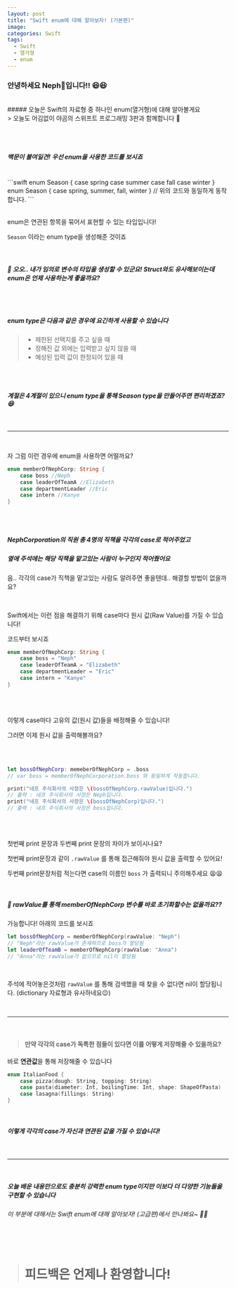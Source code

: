 ```yaml
---
layout: post
title: "Swift enum에 대해 알아보자! (기본편)"
image:
categories: Swift
tags:
  - Swift
  - 열거형
  - enum
---
```


### 안녕하세요 Neph🌱입니다!! 😆😆  
<br/>
##### 오늘은 Swift의 자료형 중 하나인 enum(열거형)에 대해 알아볼게요  
<br/>
> 오늘도 어김없이 야곰의 스위프트 프로그래밍 3판과 함께합니다 🙂  

<br/><br/>  

##### 백문이 불여일견! 우선 enum을 사용한 코드를 보시죠
<br/>
```swift
enum Season {
	case spring
	case summer
	case fall
	case winter
}
<br/>
enum Season {
  case spring, summer, fall, winter
} // 위의 코드와 동일하게 동작합니다.
```
<br/><br/>


enum은 연관된 항목을 묶어서 표현할 수 있는 타입입니다!

`Season` 이라는 enum type을 생성해준 것이죠  
<br/><br/>


##### 🥸 오오.. 내가 임의로 변수의 타입을 생성할 수 있군요! Struct와도 유사해보이는데 enum은 언제 사용하는게 좋을까요?  
<br/><br/>


##### enum type은 다음과 같은 경우에 요긴하게 사용할 수 있습니다

> - 제한된 선택지를 주고 싶을 때
> - 정해진 값 외에는 입력받고 싶지 않을 때
> - 예상된 입력 값이 한정되어 있을 때  

  <br/><br/>

##### 계절은 4계절이 있으니 enum type을 통해 Season type을 만들어주면 편리하겠죠? 😆  

<br/>

---

<br/>

자 그럼 이런 경우에 enum을 사용하면 어떨까요?

```swift
enum memberOfNephCorp: String {
	case boss //Neph
	case leaderOfTeamA //Elizabeth
	case departmentLeader //Eric
	case intern //Kanye
}
```

<br/><br/>

##### NephCorporation의 직원 총 4명의 직책을 각각의 case로 적어주었고   

##### 옆에 주석에는 해당 직책을 맡고있는 사람이 누구인지 적어줬어요

음.. 각각의 case가 직책을 맡고있는 사람도 알려주면 좋을텐데.. 해결할 방법이 없을까요?  

<br/>

Swift에서는 이런 점을 해결하기 위해 case마다 원시 값(Raw Value)를 가질 수 있습니다!

코드부터 보시죠

```swift
enum memberOfNephCorp: String {
	case boss = "Neph"
	case leaderOfTeamA = "Elizabeth"
	case departmentLeader = "Eric"
	case intern = "Kanye"
}
```

  <br/><br/>

이렇게 case마다 고유의 값(원시 값)들을 배정해줄 수 있습니다! 

그러면 이제 원시 값을 출력해볼까요?

<br/><br/>

```swift
let bossOfNephCorp: memeberOfNephCorp = .boss
// var boss = memberOfNephCorporation.boss 와 동일하게 작동합니다.

print("네프 주식회사의 사장은 \(bossOfNephCorp.rawValue)입니다.")
// 출력 : 네프 주식회사의 사장은 Neph입니다.
print("네프 주식회사의 사장은 \(bossOfNephCorp)입니다.")
// 출력 : 네프 주식회사의 사장은 boss입니다.
```
<br/><br/>


첫번째 print 문장과 두번째 print 문장의 차이가 보이시나요?

첫번째 print문장과 같이 `.rawValue` 를 통해 접근해줘야 원시 값을 출력할 수 있어요!

두번째 print문장처럼 적는다면 case의 이름인 `boss` 가  출력되니 주의해주세요 😫😫

<br/>

##### 🧐 rawValue를 통해 memberOfNephCorp 변수를 바로 초기화할수는 없을까요??  

가능합니다! 아래의 코드를 보시죠

```swift
let bossOfNephCorp = memberOfNephCorp(rawValue: "Neph")
// "Neph"라는 rawValue가 존재하므로 boss가 할당됨
let leaderOfTeamB = memberOfNephCorp(rawValue: "Anna")
// "Anna"라는 rawValue가 없으므로 nil이 할당됨
```

<br/>

주석에 적어놓은것처럼 `rawValue` 를 통해 검색했을 때 찾을 수 없다면 nil이 할당됩니다. (dictionary 자료형과 유사하네요😉) 

<br/>

---

<br/>

> #### 만약 각각의 case가 독특한 점들이 있다면 이를 어떻게 저장해줄 수 있을까요?  

바로 **연관값**을 통해 저장해줄 수 있습니다

```swift
enum ItalianFood {
	case pizza(dough: String, topping: String)
	case pasta(diameter: Int, boilingTime: Int, shape: ShapeOfPasta)
	case lasagna(fillings: String)
}
```

<br/>

##### 이렇게 각각의 case가 자신과 연관된 값을 가질 수 있습니다!  

<br/>

---

  <br/>

##### 오늘 배운 내용만으로도 충분히 강력한 enum type이지만 이보다 더 다양한 기능들을 구현할 수 있습니다


###### 이 부분에 대해서는 Swift enum에 대해 알아보자! (고급편)에서 만나봐요~ 👋👋

<br/><br/>

> # 피드백은 언제나 환영합니다!







